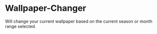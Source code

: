 # Wallpaper-Changer
Will change your current wallpaper based on the current season or month range selected. 
